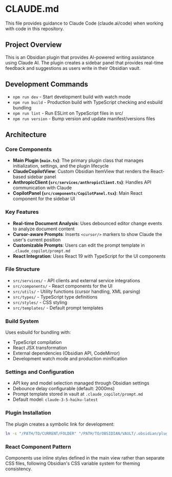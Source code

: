 # CLAUDE.md

This file provides guidance to Claude Code (claude.ai/code) when working with code in this repository.

## Project Overview

This is an Obsidian plugin that provides AI-powered writing assistance using Claude AI. The plugin creates a sidebar panel that provides real-time feedback and suggestions as users write in their Obsidian vault.

## Development Commands

- `npm run dev` - Start development build with watch mode
- `npm run build` - Production build with TypeScript checking and esbuild bundling
- `npm run lint` - Run ESLint on TypeScript files in src/
- `npm run version` - Bump version and update manifest/versions files

## Architecture

### Core Components

- **Main Plugin (`main.ts`)**: The primary plugin class that manages initialization, settings, and the plugin lifecycle
- **ClaudeCopilotView**: Custom Obsidian ItemView that renders the React-based sidebar panel
- **AnthropicClient (`src/services/anthropicClient.ts`)**: Handles API communication with Claude
- **CopilotPanel (`src/components/CopilotPanel.tsx`)**: Main React component for the sidebar UI

### Key Features

- **Real-time Document Analysis**: Uses debounced editor change events to analyze document content
- **Cursor-aware Prompts**: Inserts `<cursor/>` markers to show Claude the user's current position
- **Customizable Prompts**: Users can edit the prompt template in `.claude_copilot/prompt.md`
- **React Integration**: Uses React 19 with TypeScript for the UI components

### File Structure

- `src/services/` - API clients and external service integrations
- `src/components/` - React components for the UI
- `src/utils/` - Utility functions (cursor handling, XML parsing)
- `src/types/` - TypeScript type definitions
- `src/styles/` - CSS styling
- `src/templates/` - Default prompt templates

### Build System

Uses esbuild for bundling with:
- TypeScript compilation
- React JSX transformation
- External dependencies (Obsidian API, CodeMirror)
- Development watch mode and production minification

### Settings and Configuration

- API key and model selection managed through Obsidian settings
- Debounce delay configurable (default: 2000ms)
- Prompt template stored in vault at `.claude_copilot/prompt.md`
- Default model: `claude-3-5-haiku-latest`

### Plugin Installation

The plugin creates a symbolic link for development:
```sh
ln -s "/PATH/TO/CURRENT/FOLDER" "/PATH/TO/OBSIDIAN/VAULT/.obsidian/plugins/OBSIDIAN-PLUGIN-NAME"
```

### React Component Pattern

Components use inline styles defined in the main view rather than separate CSS files, following Obsidian's CSS variable system for theming consistency.